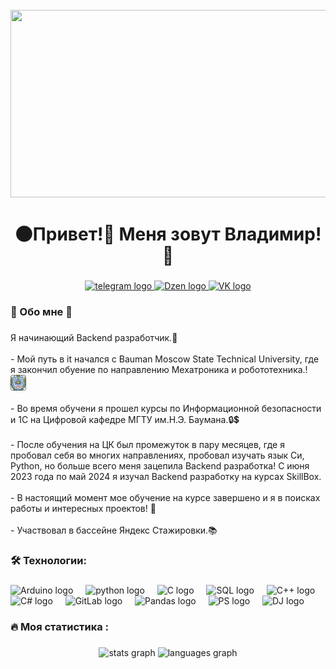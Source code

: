 <br clear="both">

<div align="center">
  <img height="300" width="600" src=https://github.com/GarpikeS/GarpikeS/blob/main/1488792846146085519.gif  />
</div>

###

<h1 align="center"> 🌑Привет!🌙 Меня зовут Владимир!🐨</h1>

###

<div align="center">
 <a href="https://t.me/AgentArbuzik" target="_blank">
    <img src="https://img.shields.io/static/v1?message=Telegram&logo=telegram&label=&color=2CA5E0&logoColor=white&labelColor=&style=for-the-badge" height="25" alt="telegram logo"  />
  </a> 
  <a href="https://dzen.ru/sivaev_vladimir" target="_blank">
    <img src="https://img.shields.io/static/v1?message=Dzen&logo=Dzen&label=&color=black&logoColor=white&labelColor=&style=for-the-badge" height="25" alt="Dzen logo"  /> 
  </a>
  <a href="https://vk.com/popugau_kesha" target="_blank">
    <a href="https://t.me/tehnomaniak07" target="_blank">
    <img src="https://img.shields.io/static/v1?message=VK&logo=VK&label=&color=2CA5E0&logoColor=white&labelColor=&style=for-the-badge" height="25" alt="VK logo"  />
  </a>
</div>

###

<h3 align="left">  👀 Обо мне 👀</h3>

###

<p align="left">Я начинающий Backend разработчик.👻<br><br>-
Мой путь в it начался с Bauman Moscow State Technical University, где я закончил обуение по направлению Мехатроника и робототехника.!
  <img height="25" width="25" src=https://github.com/GarpikeS/GarpikeS/blob/main/bloggif_6810e21b20277.gif  /><br><br>-
Во время обучени я прошел курсы по Информационной безопасности и 1С на Цифровой кафедре МГТУ им.Н.Э. Баумана.🔒💲<br><br>-
После обучения на ЦК был промежуток в пару месяцев, где я пробовал себя во многих направлениях, пробовал изучать язык Си, Python, но больше всего меня зацепила Backend разработка! С июня 2023 года по май 2024 я изучал Backend разработку на курсах SkillBox. <br><br>-
В настоящий момент мое обучение на курсе завершено и я в поисках работы и интересных проектов! 🔭 <br><br>-
Участвовал в бассейне Яндекс Стажировки.📚 

###

<h3 align="left">🛠 Технологии:</h3>

###

<div align="left">
  

  <img src="https://cdn.jsdelivr.net/gh/devicons/devicon@latest/icons/arduino/arduino-original-wordmark.svg" height="40" alt="Arduino logo" />
  <img width="12" />
  <img src="https://skillicons.dev/icons?i=py" height="40" alt="python logo"  />
  <img width="12" />
  <img src="https://cdn.jsdelivr.net/gh/devicons/devicon@latest/icons/c/c-original.svg" height="40" alt="C logo"/>
  <img width="12" />
  <img src="https://cdn.jsdelivr.net/gh/devicons/devicon@latest/icons/azuresqldatabase/azuresqldatabase-original.svg" height="40" alt="SQL logo"/>
  <img width="12" />        
  <img src="https://cdn.jsdelivr.net/gh/devicons/devicon@latest/icons/cplusplus/cplusplus-original.svg" height="40" alt="C++ logo"/>
  <img width="12" />       
  <img src="https://cdn.jsdelivr.net/gh/devicons/devicon@latest/icons/csharp/csharp-original.svg" height="40" alt="C# logo"/>
  <img width="12" />      
  <img src="https://cdn.jsdelivr.net/gh/devicons/devicon@latest/icons/gitlab/gitlab-original-wordmark.svg" height="40" alt="GitLab logo"/>
  <img width="12" />   
  <img src="https://cdn.jsdelivr.net/gh/devicons/devicon@latest/icons/pandas/pandas-original-wordmark.svg" height="40" alt="Pandas logo"/>
  <img width="12" />  
  <img src="https://cdn.jsdelivr.net/gh/devicons/devicon@latest/icons/photoshop/photoshop-original.svg" height="40" alt="PS logo"/>
  <img width="12" />  
  <img src="https://cdn.jsdelivr.net/gh/devicons/devicon@latest/icons/django/django-plain.svg" height="40" alt="DJ logo"/>
  <img width="12" />  
</div>

###

<h3 align="left">🔥   Моя статистика :</h3>

###

<div align="center">
  <img src="https://github-readme-stats.vercel.app/api?username=GarpikeS&hide_title=false&hide_rank=false&show_icons=true&include_all_commits=true&count_private=true&disable_animations=false&theme=dracula&locale=en&hide_border=false&order=1" height="150" alt="stats graph"  />
  <img src="https://github-readme-stats.vercel.app/api/top-langs?username=GarpikeS&locale=en&hide_title=false&layout=compact&card_width=320&langs_count=5&theme=dracula&hide_border=false&order=2" height="150" alt="languages graph"  />
</div>

###
